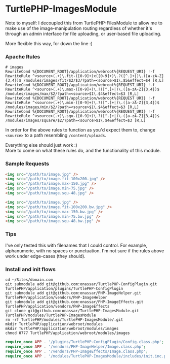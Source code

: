 TurtlePHP-ImagesModule
======================

Note to myself: I decoupled this from TurtlePHP-FilesModule to allow me to make
use of the image-manipulation routing regardless of whether it's through an
admin interface for file uploading, or user-based file uploading.

More flexible this way, for down the line :)

### Apache Rules

```
# images
RewriteCond %{DOCUMENT_ROOT}/application/webroot%{REQUEST_URI} !-f
RewriteRule ^<source>(.+)\.fit-([0-9]+)x([0-9]+)\.?([^.]+|)\.([a-zA-Z]{3,4})$ /modules/images/fit/$2/$3/?path=<source>$1\.$5&effect=$4 [R,L]
RewriteCond %{DOCUMENT_ROOT}/application/webroot%{REQUEST_URI} !-f
RewriteRule ^<source>(.+)\.max-([0-9]+)\.?([^.]+|)\.([a-zA-Z]{3,4})$ /modules/images/max/$2/?path=<source>$1\.$4&effect=$3 [R,L]
RewriteCond %{DOCUMENT_ROOT}/application/webroot%{REQUEST_URI} !-f
RewriteRule ^<source>(.+)\.min-([0-9]+)\.?([^.]+|)\.([a-zA-Z]{3,4})$ /modules/images/min/$2/?path=<source>$1\.$4&effect=$3 [R,L]
RewriteCond %{DOCUMENT_ROOT}/application/webroot%{REQUEST_URI} !-f
RewriteRule ^<source>(.+)\.squ-([0-9]+)\.?([^.]+|)\.([a-zA-Z]{3,4})$ /modules/images/square/$2/?path=<source>$1\.$4&effect=$3 [R,L]
```

In order for the above rules to function as you'd expect them to, change `<source>` to a path resembling `/content/uploads`.

Everything else should just work :)  
More to come on what these rules do, and the functionality of this module.

### Sample Requests

``` html
<img src="/path/to/image.jpg" />
<img src="/path/to/image.fit-100x200.jpg" />
<img src="/path/to/image.max-150.jpg" />
<img src="/path/to/image.min-75.jpg" />
<img src="/path/to/image.squ-48.jpg" />

<img src="/path/to/image.jpg" />
<img src="/path/to/image.fit-100x200.bw.jpg" />
<img src="/path/to/image.max-150.bw.jpg" />
<img src="/path/to/image.min-75.bw.jpg" />
<img src="/path/to/image.squ-48.bw.jpg" />
```

### Tips
I've only tested this with filenames that I could control. For example, alphanumeric, with no spaces or punctuation. I'm not sure if the rules above work under edge-cases (they should).

### Install and init flows

```
cd ~/Sites/domain.com
git submodule add git@github.com:onassar/TurtlePHP-ConfigPlugin.git TurtlePHP/application/plugins/TurtlePHP-ConfigPlugin
git submodule add git@github.com:onassar/PHP-ImageHelper.git TurtlePHP/application/vendors/PHP-ImageHelper
git submodule add git@github.com:onassar/PHP-ImageEffects.git TurtlePHP/application/vendors/PHP-ImageEffects
git clone git@github.com:onassar/TurtlePHP-ImagesModule.git TurtlePHP/modules/TurtlePHP-ImagesModule
rm -rf TurtlePHP/modules/TurtlePHP-ImagesModule/.git
mkdir TurtlePHP/application/webroot/modules
mkdir TurtlePHP/application/webroot/modules/images
chmod 0777 TurtlePHP/application/webroot/modules/images
```

``` php
require_once APP . '/plugins/TurtlePHP-ConfigPlugin/Config.class.php';
require_once APP . '/vendors/PHP-ImageHelper/Image.class.php';
require_once APP . '/vendors/PHP-ImageEffects/Image.class.php';
require_once APP . '/modules/TurtlePHP-ImagesModule/includes/init.inc.php';
```
